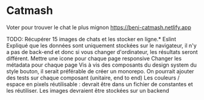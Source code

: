 # Catmash
Voter pour trouver le chat le plus mignon https://beni-catmash.netlify.app


TODO:
Récupérer 15 images de chats et les stocker en ligne.*
Eslint
Expliqué que les données sont uniquement stockées sur le navigateur, il n'y a pas de back-end et donc si vous changer d'ordinateur, les résultats seront différent.
Mettre une icone pour chaque page
responsive
Changer les métadata pour chaque page
Vis à vis des composants du design system du style bouton, il serait préférable de créer un monorepo.
On pourrait ajouter des tests sur chaque composant (unitaire, end to end)
Les couleurs / espace en pixels réutilisable : devrait être dans un fichier de constantes et les réutiliser.
Les images devraient être stockées sur un backend